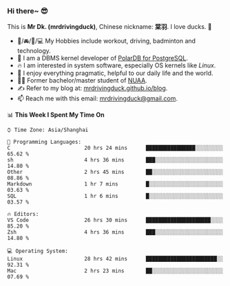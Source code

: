 ### Hi there~ 😎

This is **Mr Dk. (mrdrivingduck)**, Chinese nickname: **棠羽**. I love ducks. 🦆

- 💪/🚘/🏸/💻 My Hobbies include workout, driving, badminton and technology.
- 🍊 I am a DBMS kernel developer of [PolarDB for PostgreSQL](https://github.com/ApsaraDB/PolarDB-for-PostgreSQL).
- 🔥 I am interested in system software, especially OS kernels like *Linux*.
- 🔧 I enjoy everything pragmatic, helpful to our daily life and the world.
- 👨‍🎓 Former bachelor/master student of [NUAA](https://en.wikipedia.org/wiki/Nanjing_University_of_Aeronautics_and_Astronautics).
- ✍ Refer to my blog at: [mrdrivingduck.github.io/blog](https://www.mrdrivingduck.cn/blog/#/).
- 📫 Reach me with this email: [mrdrivingduck@gmail.com](mailto:mrdrivingduck@gmail.com).

<!--START_SECTION:waka-->
📊 **This Week I Spent My Time On** 

```text
⌚︎ Time Zone: Asia/Shanghai

💬 Programming Languages: 
C                        20 hrs 24 mins      ████████████████░░░░░░░░░   65.62 % 
sh                       4 hrs 36 mins       ███░░░░░░░░░░░░░░░░░░░░░░   14.80 % 
Other                    2 hrs 45 mins       ██░░░░░░░░░░░░░░░░░░░░░░░   08.86 % 
Markdown                 1 hr 7 mins         █░░░░░░░░░░░░░░░░░░░░░░░░   03.63 % 
SQL                      1 hr 6 mins         █░░░░░░░░░░░░░░░░░░░░░░░░   03.57 % 

🔥 Editors: 
VS Code                  26 hrs 30 mins      █████████████████████░░░░   85.20 % 
Zsh                      4 hrs 36 mins       ███░░░░░░░░░░░░░░░░░░░░░░   14.80 % 

💻 Operating System: 
Linux                    28 hrs 42 mins      ███████████████████████░░   92.31 % 
Mac                      2 hrs 23 mins       ██░░░░░░░░░░░░░░░░░░░░░░░   07.69 % 

```


<!--END_SECTION:waka-->

<!-- ![Mr Dk.'s GitHub Stats](https://github-readme-stats.vercel.app/api?username=mrdrivingduck&count_private&show_icons=true&theme=buefy) -->

<!-- ![Most Used Languages](https://github-readme-stats.vercel.app/api/top-langs/?username=mrdrivingduck&exclude_repo=mips32-CPU,snort-tcp-socket&theme=buefy&layout=compact&langs_count=10) -->


<!--
**mrdrivingduck/mrdrivingduck** is a ✨ _special_ ✨ repository because its `README.md` (this file) appears on your GitHub profile.

Here are some ideas to get you started:

- 🔭 I’m currently working on ...
- 🌱 I’m currently learning ...
- 👯 I’m looking to collaborate on ...
- 🤔 I’m looking for help with ...
- 💬 Ask me about ...
- 📫 How to reach me: ...
- 😄 Pronouns: ...
- ⚡ Fun fact: ...
-->
